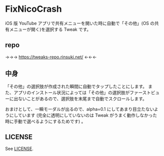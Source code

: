 # FixNicoCrash

iOS 版 YouTube アプリで共有メニューを開いた時に自動で「その他」(OS の共有メニューが開く)を選択する Tweak です。

## repo

→→→ https://tweaks-repo.rinsuki.net/ ←←←

## 中身

「その他」の選択肢が作成された瞬間に自動でタップしたことにします。
また、アプリのインストール状況によっては「その他」の選択肢がファーストビューに出ないことがあるので、選択肢を末尾まで自動でスクロールします。

おまけとして、一瞬モーダルが出るので、alpha=0.1 にしてあまり目立たないようにしています (完全に透明にしていないのは Tweak がうまく動作しなかった時に手動で選べるようにするためです) 。

## LICENSE

See [LICENSE](LICENSE).
